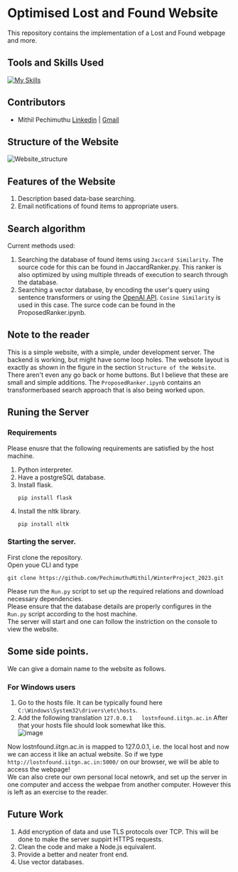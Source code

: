 # Optimised Lost and Found Website
This repository contains the implementation of  a Lost and Found webpage and more.

## Tools and Skills Used
[![My Skills](https://skillicons.dev/icons?i=flask,html,css,py,vscode,git,postgres)](https://skillicons.dev)  

## Contributors
- Mithil Pechimuthu [Linkedin](www.linkedin.com/in/mithil-pechimuthu-82830525a) | [Gmail](pechimuthumithil@iitgn.ac.in)

## Structure of the Website
![Website_structure](https://github.com/PechimuthuMithil/WinterProject_2023/assets/119656326/5304190e-37ed-44e3-ac62-3e9838778647)

## Features of the Website
1) Description based data-base searching.  
2) Email notifications of found items to appropriate users.
 
## Search algorithm  
Current methods used:
1) Searching the database of found items using `Jaccard Similarity`. The source code for this can be found in JaccardRanker.py. This ranker is also optimized by using multiple threads of execution to search through the database.
2) Searching a vector database, by encoding the user's query using sentence transformers or using the [OpenAI API](https://platform.openai.com/docs/guides/embeddings/what-are-embeddings). `Cosine Similarity` is used in this case. The surce code can be found in the ProposedRanker.ipynb.

## Note to the reader
This is a simple website, with a simple, under development server. The backend is working, but might have some loop holes. The websote layout is exactly as shown in the figure in the section `Structure of the Website`. There aren't even any go back or home buttons. But I believe that these are small and simple additions. The `ProposedRanker.ipynb` contains an transformerbased search approach that is also being worked upon.  

## Runing the Server
### Requirements  
Please enusre that the following requirements are satisfied by the host machine.
1) Python interpreter.
2) Have a postgreSQL database.
3) Install flask.
   ```
   pip install flask
   ```
4) Install the nltk library.
   ```
   pip install nltk
   ```

### Starting the server.
First clone the repository.  
Open youe CLI and type
```
git clone https://github.com/PechimuthuMithil/WinterProject_2023.git
```

Please run the `Run.py` script to set up the required relations and download necessary dependencies.  
Please ensure that the database details are properly configures in the `Run.py` script according to the host machine.  
The server will start and one can follow the instriction on the console to view the website.  

## Some side points.
We can give a domain name to the website as follows. 
### For Windows users
1) Go to the hosts file. It can be typically found here `C:\Windows\System32\drivers\etc\hosts`.
2) Add the following translation
  `127.0.0.1   lostnfound.iitgn.ac.in`
   After that your hosts file should look somewhat like this.  
   ![image](https://github.com/PechimuthuMithil/WinterProject_2023/assets/119656326/73e2cae0-ad5f-4484-8731-ecf503e65171)  

Now lostnfound.iitgn.ac.in is mapped to 127.0.0.1, i.e. the local host and now we can access it like an actual website.
So if we type `http://lostnfound.iitgn.ac.in:5000/` on our browser, we will be able to access the webpage!  
We can also crete our own personal local netowrk, and set up the server in one computer and access the webpae from another computer. However this is left as an exercise to the reader.


## Future Work
1) Add encryption of data and use TLS protocols over TCP. This will be done to make the server suppirt HTTPS requests.
2) Clean the code and make a Node.js equivalent.
3) Provide a better and neater front end.
4) Use vector databases.  
